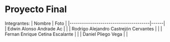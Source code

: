# Proyecto Final
Integrantes:
| Nombre                                | Foto |
|---------------------------------------|------|
| Edwin Alonso Andrade Ac               |      |
| Rodrigo Alejandro Castrejón Cervantes |      |
| Fernan Enrique Cetina Escalante       |      |
| Daniel Pliego Vega                    |      |
